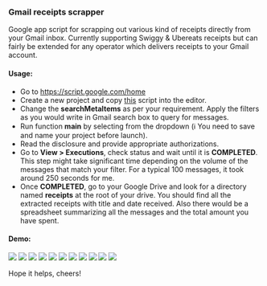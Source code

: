 ### Gmail receipts scrapper

Google app script for scrapping out various kind of receipts directly from your Gmail inbox. Currently supporting Swiggy & Ubereats receipts but can fairly be extended for any operator which delivers receipts to your Gmail account.  

#### Usage:
* Go to https://script.google.com/home
* Create a new project and copy [this](./Code.gs) script into the editor.
* Change the **searchMetaItems** as per your requirement. Apply the filters as you would write in Gmail search box to query for messages.
* Run function **main** by selecting from the dropdown (:information_source: You need to save and name your project before launch).
* Read the disclosure and provide appropriate authorizations.
* Go to **View > Executions**, check status and wait until it is **COMPLETED**. This step might take significant time depending on the volume of the messages that match your filter. For a typical 100 messages, it took around 250 seconds for me.
* Once **COMPLETED**, go to your Google Drive and look for a directory named **receipts** at the root of your drive. You should find all the extracted receipts with title and date received. Also there would be a spreadsheet summarizing all the messages and the total amount you have spent.

#### Demo:

<img src="screenshots/1.png"/>
<img src="screenshots/2.png"/>
<img src="screenshots/3.png"/>
<img src="screenshots/4.png"/>
<img src="screenshots/5.png"/>
<img src="screenshots/6.png"/>
<img src="screenshots/7.png"/>
<img src="screenshots/8.png"/>
<img src="screenshots/9.png"/>
<img src="screenshots/10.png"/>
<img src="screenshots/11.png"/>

Hope it helps, cheers!
